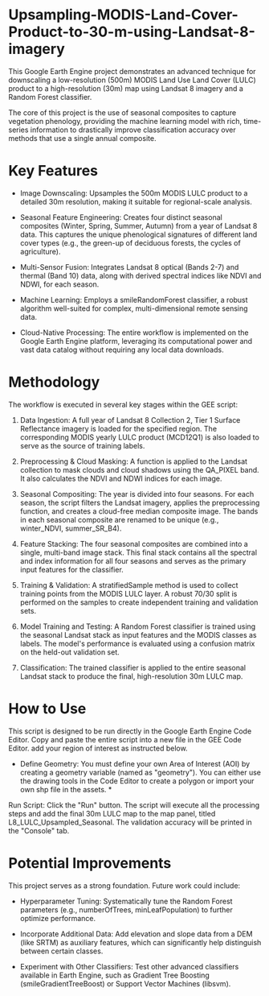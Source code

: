 # Upsampling-MODIS-Land-Cover-Product-to-30-m-using-Landsat-8-imagery

This Google Earth Engine project demonstrates an advanced technique for downscaling a low-resolution (500m) MODIS Land Use Land Cover (LULC) product to a high-resolution (30m) map using Landsat 8 imagery and a Random Forest classifier.

The core of this project is the use of seasonal composites to capture vegetation phenology, providing the machine learning model with rich, time-series information to drastically improve classification accuracy over methods that use a single annual composite. 


# Key Features
- Image Downscaling: Upsamples the 500m MODIS LULC product to a detailed 30m resolution, making it suitable for regional-scale analysis.

- Seasonal Feature Engineering: Creates four distinct seasonal composites (Winter, Spring, Summer, Autumn) from a year of Landsat 8 data. This captures the unique phenological signatures of     different land cover types (e.g., the green-up of deciduous forests, the cycles of agriculture).

- Multi-Sensor Fusion: Integrates Landsat 8 optical (Bands 2-7) and thermal (Band 10) data, along with derived spectral indices like NDVI and NDWI, for each season.

- Machine Learning: Employs a smileRandomForest classifier, a robust algorithm well-suited for complex, multi-dimensional remote sensing data.

- Cloud-Native Processing: The entire workflow is implemented on the Google Earth Engine platform, leveraging its computational power and vast data catalog without requiring any local data    downloads.
# Methodology
The workflow is executed in several key stages within the GEE script:

1. Data Ingestion: A full year of Landsat 8 Collection 2, Tier 1 Surface Reflectance imagery is loaded for the specified region. The corresponding MODIS yearly LULC product (MCD12Q1) is also loaded to serve as the source of training labels.

2. Preprocessing & Cloud Masking: A function is applied to the Landsat collection to mask clouds and cloud shadows using the QA_PIXEL band. It also calculates the NDVI and NDWI indices for each image.

3. Seasonal Compositing: The year is divided into four seasons. For each season, the script filters the Landsat imagery, applies the preprocessing function, and creates a cloud-free median composite image. The bands in each seasonal composite are renamed to be unique (e.g., winter_NDVI, summer_SR_B4).

4. Feature Stacking: The four seasonal composites are combined into a single, multi-band image stack. This final stack contains all the spectral and index information for all four seasons and serves as the primary input features for the classifier.

5. Training & Validation: A stratifiedSample method is used to collect training points from the MODIS LULC layer. A robust 70/30 split is performed on the samples to create independent training and validation sets.

6. Model Training and Testing: A Random Forest classifier is trained using the seasonal Landsat stack as input features and the MODIS classes as labels.
The model's performance is evaluated using a confusion matrix on the held-out validation set.

7. Classification: The trained classifier is applied to the entire seasonal Landsat stack to produce the final, high-resolution 30m LULC map.

# How to Use
This script is designed to be run directly in the Google Earth Engine Code Editor.
Copy and paste the entire script into a new file in the GEE Code Editor. add your region of interest as instructed below.

* Define Geometry: You must define your own Area of Interest (AOI) by creating a geometry variable (named as "geometry"). You can either use the drawing tools in the Code Editor to create a polygon or import your own shp file in the assets. *

Run Script: Click the "Run" button. The script will execute all the processing steps and add the final 30m LULC map to the map panel, titled L8_LULC_Upsampled_Seasonal. The validation accuracy will be printed in the "Console" tab.

# Potential Improvements
This project serves as a strong foundation. Future work could include:
* Hyperparameter Tuning: Systematically tune the Random Forest parameters (e.g., numberOfTrees, minLeafPopulation) to further optimize performance.

* Incorporate Additional Data: Add elevation and slope data from a DEM (like SRTM) as auxiliary features, which can significantly help distinguish between certain classes.

* Experiment with Other Classifiers: Test other advanced classifiers available in Earth Engine, such as Gradient Tree Boosting (smileGradientTreeBoost) or Support Vector Machines (libsvm).

